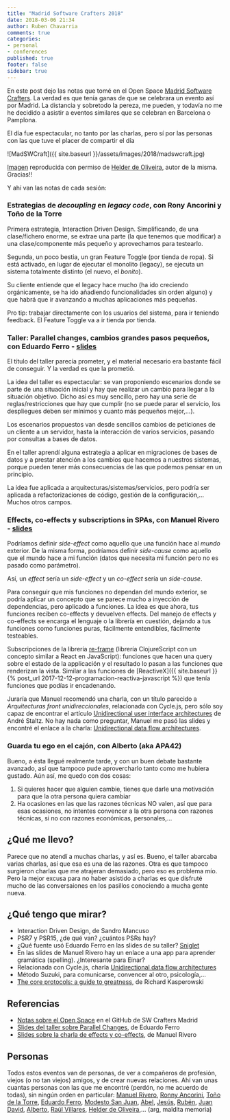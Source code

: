 ```yaml
---
title: "Madrid Software Crafters 2018"
date: 2018-03-06 21:34
author: Ruben Chavarria
comments: true
categories: 
- personal
- conferences
published: true
footer: false
sidebar: true
---
```


En este post dejo las notas que tomé en el Open Space 
[Madrid Software Crafters](http://madswcraft.com/). La verdad es que tenía 
ganas de que se celebrara un evento así por Madrid. La distancia y sobretodo 
la pereza, me pueden, y todavía no me he decidido a asistir a eventos 
similares que se celebran en Barcelona o Pamplona.

El día fue espectacular, no tanto por las charlas, pero sí por las personas 
con las que tuve el placer de compartir el día

![MadSWCraft]({{ site.baseurl }}/assets/images/2018/madswcraft.jpg)

<div class="image-footer">
    <span>
    <a href="https://twitter.com/madswcraft/status/967447494526488576">Imagen</a> reproducida con permiso de <a href="https://twitter.com/HelderDOliveira">Helder de Oliveira</a>, autor de la misma. Gracias!!
  </span>
</div>

<!-- more -->

Y ahí van las notas de cada sesión:

### Estrategias de *decoupling* en *legacy code*, con Rony Ancorini y Toño de la Torre

Primera estrategia, Interaction Driven Design. Simplificando, de una clase/fichero 
enorme, se extrae una parte (la que tenemos que modificar) a una clase/componente 
más pequeño y aprovechamos para testearlo.

Segunda, un poco bestia, un gran Feature Toggle (por tienda de ropa). Si está 
activado, en lugar de ejecutar el monolito (legacy), se ejecuta un sistema 
totalmente distinto (el nuevo, el *bonito*).

Su cliente entiende que el legacy hace mucho (ha ido creciendo orgánicamente, se 
ha ido añadiendo funcionalidades sin orden alguno) y que habrá que ir avanzando 
a muchas aplicaciones más pequeñas.

Pro tip: trabajar directamente con los usuarios del sistema, para ir teniendo 
feedback. El Feature Toggle va a ir tienda por tienda.

### Taller: Parallel changes, cambios grandes pasos pequeños, con Eduardo Ferro - [slides](http://www.eferro.net/2018/02/slides-taller-parallel-changes-software.html)

El título del taller parecía prometer, y el material necesario era bastante fácil 
de conseguir. Y la verdad es que la prometió.

La idea del taller es espectacular: se van proponiendo escenarios donde se parte 
de una situación inicial y hay que realizar un cambio para llegar a la situación 
objetivo. Dicho así es muy sencillo, pero hay una serie de reglas/restricciones 
que hay que cumplir (no se puede parar el servicio, los despliegues deben ser 
mínimos y cuanto más pequeños mejor,...).

Los escenarios propuestos van desde sencillos cambios de peticiones de un cliente 
a un servidor, hasta la interacción de varios servicios, pasando por consultas 
a bases de datos.

En el taller aprendí alguna estrategia a aplicar en migraciones de bases de datos 
y a prestar atención a los cambios que hacemos a nuestros sistemas, porque pueden 
tener más consecuencias de las que podemos pensar en un principio.

La idea fue aplicada a arquitecturas/sistemas/servicios, pero podría ser aplicada 
a refactorizaciones de código, gestión de la configuración,... Muchos otros campos.

### Effects, co-effects y subscriptions in SPAs, con Manuel Rivero - [slides](https://drive.google.com/file/d/1VtVziPtOvI68AQiMcq5nq2YGO1YI_x4D/view)

Podríamos definir *side-effect* como aquello que una función hace al *mundo* 
exterior. De la misma forma, podríamos definir *side-cause* como aquello que el 
mundo hace a mi función (datos que necesita mi función pero no es pasado como 
parámetro).

Así, un *effect* sería un *side-effect* y un *co-effect* sería un *side-cause*.

Para conseguir que mis funciones no dependan del mundo exterior, se podría aplicar 
un concepto que se parece mucho a inyección de dependencias, pero aplicado a 
funciones. La idea es que ahora, tus funciones reciben co-effects y devuelven 
effects. Del manejo de effects y co-effects se encarga el lenguaje o la librería 
en cuestión, dejando a tus funciones como funciones puras, fácilmente 
entendibles, fácilmente testeables.

Subscripciones de la librería [re-frame](https://github.com/Day8/re-frame) 
(librería ClojureScript con un concepto similar a React en JavaScript): funciones 
que hacen una query sobre el estado de la applicación y el resultado lo pasan 
a las funciones que renderizan la vista. Similar a las funciones de 
[ReactiveX]({{ site.baseurl }}{% post_url 2017-12-12-programacion-reactiva-javascript %}) que tenía 
funciones que podías ir encadenando.

Juraría que Manuel recomendó una charla, con un título parecido a 
*Arquitecturas front unidireccionales*, relacionada con Cycle.js, pero sólo 
soy capaz de encontrar el artículo 
[Unidirectional user interface architectures](https://staltz.com/unidirectional-user-interface-architectures.html) 
de André Staltz. No hay nada como preguntar, Manuel me pasó las slides y 
encontré el enlace a la charla: 
[Unidirectional data flow architectures](https://vimeo.com/168652278).

### Guarda tu ego en el cajón, con Alberto (aka APA42)

Bueno, a ésta llegué realmente tarde, y con un buen debate bastante avanzado, 
así que tampoco pude aprovercharlo tanto como me hubiera gustado. Aún así, 
me quedo con dos cosas:

1. Si quieres hacer que alguien cambie, tienes que darle una motivación para 
que la otra persona quiera cambiar
2. Ha ocasiones en las que las razones técnicas NO valen, así que para esas 
ocasiones, no intentes convencer a la otra persona con razones técnicas, si 
no con razones económicas, personales,...

## ¿Qué me llevo?

Parece que no atendí a muchas charlas, y así es. Bueno, el taller abarcaba 
varias charlas, así que esa es una de las razones. Otra es que tampoco surgieron 
charlas que me atrajeran demasiado, pero eso es problema mío. Pero la mejor 
excusa para no haber asistido a charlas es que disfruté mucho de las conversaiones 
en los pasillos conociendo a mucha gente nueva.

## ¿Qué tengo que mirar?

- Interaction Driven Design, de Sandro Mancuso
- PSR7 y PSR15, ¿de qué van? ¿cuántos PSRs hay?
- ¿Qué fuente usó Eduardo Ferro en las slides de su taller? 
[Sniglet](https://fonts.google.com/specimen/Sniglet)
- En las slides de Manuel Rivero hay un enlace a una app para aprender 
gramática (spelling). ¿Interesante para Einar?
- Relacionada con Cycle.js, charla 
[Unidirectional data flow architectures](https://vimeo.com/168652278)
- Método Suzuki, para comunicarse, convencer al otro, psicología,...
- [The core protocols: a guide to greatness](https://www.amazon.es/Core-Protocols-Guide-Greatness/dp/0692381082), 
de Richard Kasperowski

## Referencias

- [Notas sobre el Open Space](https://github.com/SoftwareCraftersMadrid/resumen-madswcraft18) 
en el GitHub de SW Crafters Madrid
- [Slides del taller sobre Parallel Changes](http://www.eferro.net/2018/02/slides-taller-parallel-changes-software.html), 
de Eduardo Ferro
- [Slides sobre la charla de effects y co-effects](https://drive.google.com/file/d/1VtVziPtOvI68AQiMcq5nq2YGO1YI_x4D/view), 
de Manuel Rivero

## Personas

Todos estos eventos van de personas, de ver a compañeros de profesión, 
viejos (o no tan viejos) amigos, y de crear nuevas relaciones. Ahí van 
unas cuantas personas con las que me encontré (perdón, no me acuerdo de 
todas), sin ningún orden en particular: 
[Manuel Rivero](https://twitter.com/trikitrok), 
[Ronny Ancorini](https://twitter.com/RonnyAncorini), 
[Toño de la Torre](https://twitter.com/adelatorrefoss), 
[Eduardo Ferro](https://twitter.com/eferro), 
[Modesto San Juan](https://twitter.com/msanjuan), 
[Abel](https://twitter.com/amisai), 
[Jesús](https://twitter.com/jeslopcru), 
[Rubén](https://twitter.com/rubendm23), 
[Juan David](https://twitter.com/juandvegarguez), 
[Alberto](https://twitter.com/APA42), 
[Raúl Villares](https://twitter.com/RaulVillaresBg), 
[Helder de Oliveira](https://twitter.com/HelderDOliveira),... 
(arg, maldita memoria)
